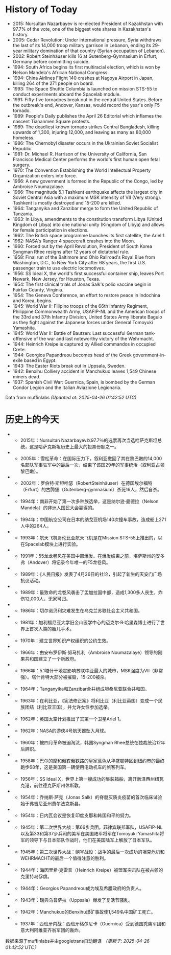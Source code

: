# History of Today 

- 2015: Nursultan Nazarbayev is re-elected President of Kazakhstan with 97.7% of the vote, one of the biggest vote shares in Kazakhstan's history.
- 2005: Cedar Revolution: Under international pressure, Syria withdraws the last of its 14,000 troop military garrison in Lebanon, ending its 29-year military domination of that country (Syrian occupation of Lebanon).
- 2002: Robert Steinhäuser kills 16 at Gutenberg-Gymnasium in Erfurt, Germany before committing suicide.
- 1994: South Africa begins its first multiracial election, which is won by Nelson Mandela's African National Congress.
- 1994: China Airlines Flight 140 crashes at Nagoya Airport in Japan, killing 264 of the 271 people on board.
- 1993: The Space Shuttle Columbia is launched on mission STS-55 to conduct experiments aboard the Spacelab module.
- 1991: Fifty-five tornadoes break out in the central United States. Before the outbreak's end, Andover, Kansas, would record the year's only F5 tornado.
- 1989: People's Daily publishes the April 26 Editorial which inflames the nascent Tiananmen Square protests.
- 1989: The deadliest known tornado strikes Central Bangladesh, killing upwards of 1,300, injuring 12,000, and leaving as many as 80,000 homeless.
- 1986: The Chernobyl disaster occurs in the Ukrainian Soviet Socialist Republic.
- 1981: Dr. Michael R. Harrison of the University of California, San Francisco Medical Center performs the world's first human open fetal surgery.
- 1970: The Convention Establishing the World Intellectual Property Organization enters into force.
- 1966: A new government is formed in the Republic of the Congo, led by Ambroise Noumazalaye.
- 1966: The magnitude 5.1 Tashkent earthquake affects the largest city in Soviet Central Asia with a maximum MSK intensity of VII (Very strong). Tashkent is mostly destroyed and 15-200 are killed.
- 1964: Tanganyika and Zanzibar merge to form the United Republic of Tanzania.
- 1963: In Libya, amendments to the constitution transform Libya (United Kingdom of Libya) into one national unity (Kingdom of Libya) and allows for female participation in elections.
- 1962: The British space programme launches its first satellite, the Ariel 1.
- 1962: NASA's Ranger 4 spacecraft crashes into the Moon.
- 1960: Forced out by the April Revolution, President of South Korea Syngman Rhee resigns after 12 years of dictatorial rule.
- 1958: Final run of the Baltimore and Ohio Railroad's Royal Blue from Washington, D.C., to New York City after 68 years, the first U.S. passenger train to use electric locomotives.
- 1956: SS Ideal X, the world's first successful container ship, leaves Port Newark, New Jersey, for Houston, Texas.
- 1954: The first clinical trials of Jonas Salk's polio vaccine begin in Fairfax County, Virginia.
- 1954: The Geneva Conference, an effort to restore peace in Indochina and Korea, begins.
- 1945: World War II: Filipino troops of the 66th Infantry Regiment, Philippine Commonwealth Army, USAFIP-NL and the American troops of the 33rd and 37th Infantry Division, United States Army liberate Baguio as they fight against the Japanese forces under General Tomoyuki Yamashita.
- 1945: World War II: Battle of Bautzen: Last successful German tank-offensive of the war and last noteworthy victory of the Wehrmacht.
- 1944: Heinrich Kreipe is captured by Allied commandos in occupied Crete.
- 1944: Georgios Papandreou becomes head of the Greek government-in-exile based in Egypt.
- 1943: The Easter Riots break out in Uppsala, Sweden.
- 1942: Benxihu Colliery accident in Manchukuo leaves 1,549 Chinese miners dead.
- 1937: Spanish Civil War: Guernica, Spain, is bombed by the German Condor Legion and the Italian Aviazione Legionaria.

Data from muffinlabs
*(Updated at: 2025-04-26 01:42:52 UTC)*

# 历史上的今天 

- -  2015年：Nursultan Nazarbayev以97.7％的选票再次当选哈萨克斯坦总统，这是哈萨克斯坦历史上最大的投票份额之一。
- -  2005年：雪松革命：在国际压力下，叙利亚撤回了其在黎巴嫩的14,000名部队军事驻军中的最后一次，结束了该国29年的军事统治（叙利亚占领黎巴嫩）。
- -  2002年：罗伯特·斯坦哈瑟（RobertSteinhäuser）在德国埃尔福特（Erfurt）的古腾堡（Gutenberg-gymnasium）杀死16人，然后自杀。
- -  1994年：南非开始了第一次多种族选举，这是纳尔逊·曼德拉（Nelson Mandela）的非洲人国民大会赢得的。
- -  1994年：中国航空公司在日本的纳戈亚机场140次撞车事故，造成船上271人中的264人。
- -  1993年：航天飞机哥伦比亚航天飞机是在Mission STS-55上推出的，以在Spacelab模块上进行实验。
- -  1991年：55龙龙卷风在美国中部爆发。在爆发结束之前，堪萨斯州的安多弗（Andover）将记录今年唯一的F5龙卷风。
- -  1989年：《人民日报》发表了4月26日的社论，引起了新生的天安门广场抗议活动。
- -  1989年：最致命的龙卷风袭击了孟加拉国中部，造成1,300多人丧生，炸伤12,000人，无家可归。
- -  1986年：切尔诺贝利灾难发生在乌克兰苏联社会主义共和国。
- -  1981年：加利福尼亚大学旧金山医学中心的迈克尔·R·哈里森博士进行了世界上首次人类的胎儿手术。
- -  1970年：建立世界知识产权组织的公约生效。
- -  1966年：由安布罗伊斯·努马扎利（Ambroise Noumazalaye）领导的刚果共和国建立了一个新政府。
- -  1966年：5.1塔什干地震影响苏联中亚最大的城市，MSK强度为VII（非常强）。塔什肯特大部分被摧毁，15-200被杀。
- -  1964年：Tanganyika和Zanzibar合并组成坦桑尼亚联合共和国。
- -  1963年：在利比亚，《宪法修正案》将利比亚（利比亚英国）变成一个民族团结（利比亚王国），并允许女性参加选举。
- -  1962年：英国太空计划推出了其第一个卫星Ariel 1。
- -  1962年：NASA的游侠4号航天器坠入月球。
- -  1960年：被四月革命被迫淘汰，韩国Syngman Rhee总统在独裁统治12年后辞职。
- -  1958年：巴尔的摩和俄亥俄铁路的皇家蓝色从华盛顿特区到纽约市的最终跑步68年，这是美国第一辆使用电动机车的旅客列车。
- -  1956年：SS Ideal X，世界上第一艘成功的集装箱船，离开新泽西州纽瓦克港，前往德克萨斯州休斯敦。
- -  1954年：乔纳斯·萨克（Jonas Salk）的脊髓灰质炎疫苗的首次临床试验始于弗吉尼亚州费尔法克斯县。
- -  1954年：日内瓦会议是恢复印度支那和韩国和平的努力。
- -  1945年：第二次世界大战：第66步兵团，菲律宾联邦军队，USAFIP-NL以及第33和第37步兵司的美军在美国陆军将军在Tomoyuki Yamashita将军的领导下与日本部队作战时，他们在美国陆军上解放了日本军队。
- -  1945年：第二次世界大战：鲍岑战役：战争的最后一次成功的坦克危机和WEHRMACHT的最后一个值得注意的胜利。
- -  1944年：海因里希·克雷普（Heinrich Kreipe）被盟军突击队在被占领的克里特岛俘虏。
- -  1944年：Georgios Papandreou成为埃及希腊政府的负责人。
- -  1943年：瑞典乌普萨拉（Uppsala）爆发了复活节骚乱。
- -  1942年：Manchukuo的Benxihu煤矿事故使1,549名中国矿工死亡。
- -  1937年：西班牙内战：西班牙格尔尼卡（Guernica）受到德国秃鹰军团和意大利阿维亚齐翁军团的轰炸。

数据来源于muffinlabs并由googletrans自动翻译
*（更新于: 2025-04-26 01:42:52 UTC）*